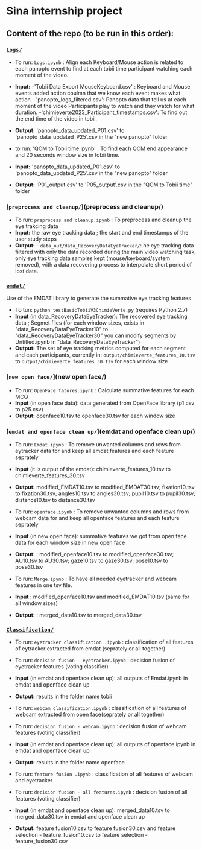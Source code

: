 # Sina internship project

## Content of the repo (to be run in this order):

### [`Logs/`](Logs/)

- To run: `Logs.ipynb` : Align each Keyboard/Mouse action is related to each panopto event to find at each tobii time participant watching each moment of the video.
- **Input:**
  -'Tobii Data Export MouseKeyboard.csv' : Keyboard and Mouse events added action coulmn that we know each event makes what action.
  -'panopto_logs_filtered.csv': Panopto data that tell us at each moment of the video Participants play to watch and they watch for what duration.
  -'chimieverte2023_Participant_timestamps.csv': To find out the end time of the video in tobii.
- **Output:** 'panopto_data_updated_P01.csv' to 'panopto_data_updated_P25'.csv in the "new panopto" folder

- to run: 'QCM to Tobii time.ipynb' : To find each QCM end appearance and 20 seconds window size in tobii time.
- **Input:** 'panopto_data_updated_P01.csv' to 'panopto_data_updated_P25'.csv in the "new panopto" folder
- **Output:** 'P01_output.csv' to 'P05_output'.csv in the "QCM to Tobii time" folder


### [`preprocess and cleanup/`](preprocess and cleanup/)

- To run: `preprocess and cleanup.ipynb` : To preprocess and cleanup the eye trakcing data
- **Input:** the raw eye tracking data ; the start and end timestamps of the user study steps
- **Output:**   - `data_out/data_RecoveryDataEyeTracker/`: he eye tracking data filtered with only the data recorded during the main video watching task, only eye tracking data samples kept (mouse/keyboard/system removed), with a data recovering process to interpolate short period of lost data.

### [`emdat/`](emdat/)
Use of the EMDAT library to generate the summative eye tracking features 
- To tun: `python testBasicTobiiV3ChimieVerte.py` (requires Python 2.7)
- **Input** (in data_RecoveryDataEyeTracker): The recovered eye tracking data ; Segmet files (for each window sizes, exists in "data_RecoveryDataEyeTracker10" to "data_RecoveryDataEyeTracker30" you can modify segments by Untitled.ipynb in "data_RecoveryDataEyeTracker")
- **Output:** The set of eye tracking metrics computed for each segment and each participants, currently in: `output/chimieverte_features_10.tsv` to `output/chimieverte_features_30.tsv` for each window size

### [`new open face/`](new open face/)

- To run: `OpenFace fatures.ipynb` : Calculate summative features for each MCQ 
- **Input** (in open face data): data generated from OpenFace library (p1.csv to p25.csv)
- **Output:** openface10.tsv to openface30.tsv for each window size

### [`emdat and openface clean up/`](emdat and openface clean up/)

- To run: `Emdat.ipynb` : To remove unwanted columns and rows from eytracker data for and keep all emdat features and each feature seprately 
- **Input** (it is output of the emdat): chimieverte_features_10.tsv to chimieverte_features_30.tsv
- **Output:** modified_EMDAT10.tsv to modified_EMDAT30.tsv; fixation10.tsv to fixation30.tsv; angles10.tsv to angles30.tsv; pupil10.tsv to pupil30.tsv; distance10.tsv to distance30.tsv

- To run: `openface.ipynb` : To remove unwanted columns and rows from webcam data for and keep all openface features and each feature seprately
- **Input** (in new open face): summative features we got from open face data for each window size in new open face
- **Output:** : modified_openface10.tsv to modified_openface30.tsv; AU10.tsv to AU30.tsv; gaze10.tsv to gaze30.tsv; pose10.tsv to pose30.tsv

- To run: `Merge.ipynb` : To have all needed eyetracker and webcam features in one tsv file.
- **Input** : modified_openface10.tsv and modified_EMDAT10.tsv (same for all window sizes)
- **Output:** : merged_data10.tsv to merged_data30.tsv

### [`Classification/`](Classification/)

- To run: `eyetracker classification .ipynb` : classification of all features of eytracker extracted from emdat (seprately or all together) 
- To run: `decision fusion - eyetracker.ipynb` : decision fusion of eyetracker features (voting classifier)
- **Input** (in emdat and openface clean up): all outputs of Emdat.ipynb in emdat and openface clean up
- **Output:** results in the folder name tobii

- To run: `webcam classification.ipynb` : classification of all features of webcam extracted from open face(seprately or all together) 
- To run: `decision fusion - webcam.ipynb` : decision fusion of webcam features (voting classifier)
- **Input** (in emdat and openface clean up): all outputs of openface.ipynb in emdat and openface clean up
- **Output:** results in the folder name openface

- To run: `feature fusion .ipynb` : classification of all features of webcam and eyetracker
- To run: `decision fusion - all features.ipynb` : decision fusion of all features (voting classifier)
- **Input** (in emdat and openface clean up): merged_data10.tsv to merged_data30.tsv in emdat and openface clean up
- **Output:** feature fusion10.csv to feature fusion30.csv and feature selection - feature_fusion10.csv to feature selection - feature_fusion30.csv
